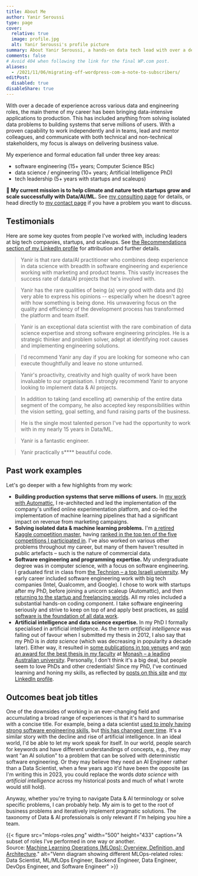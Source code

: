 ```yaml
---
title: About Me
author: Yanir Seroussi
type: page
cover:
  relative: true
  image: profile.jpg
  alt: Yanir Seroussi's profile picture
summary: About Yanir Seroussi, a hands-on data tech lead with over a decade of experience. Yanir helps climate/nature tech startups ship data-intensive solutions.
comments: false
# Avoid 404 when following the link for the final WP.com post.
aliases:
  - /2021/11/06/migrating-off-wordpress-com-a-note-to-subscribers/
editPost:
  disabled: true
disableShare: true
---
```

With over a decade of experience across various data and engineering roles, the main theme of my career has been bringing data-intensive applications to production. This has included anything from solving isolated data problems to building systems that serve millions of users. With a proven capability to work independently and in teams, lead and mentor colleagues, and communicate with both technical and non-technical stakeholders, my focus is always on delivering business value.

My experience and formal education fall under three key areas:
- software engineering (15+ years; Computer Science BSc)
- data science / engineering (10+ years; Artificial Intelligence PhD)
- tech leadership (5+ years with startups and scaleups)

**🐳 My current mission is to help climate and nature tech startups grow and scale successfully with Data/AI/ML.** See [my consulting page](/consult/) for details, or head directly to [my contact page](/contact/) if you have a problem you want to discuss.

## Testimonials

Here are some key quotes from people I've worked with, including leaders at big tech companies, startups, and scaleups. See [the Recommendations section of my LinkedIn profile](https://www.linkedin.com/in/yanirseroussi/details/recommendations/) for attribution and further details.

> Yanir is that rare data/AI practitioner who combines deep experience in data science with breadth in software engineering and experience working with marketing and product teams. This vastly increases the success rate of data/AI projects that he's involved with.

> Yanir has the rare qualities of being (a) very good with data and (b) very able to express his opinions -- especially when he doesn't agree with how something is being done. His unwavering focus on the quality and efficiency of the development process has transformed the platform and team itself.

> Yanir is an exceptional data scientist with the rare combination of data science expertise and strong software engineering principles. He is a strategic thinker and problem solver, adept at identifying root causes and implementing engineering solutions.

> I'd recommend Yanir any day if you are looking for someone who can execute thoughtfully and leave no stone unturned.

> Yanir's proactivity, creativity and high quality of work have been invaluable to our organisation. I strongly recommend Yanir to anyone looking to implement data & AI projects.

> In addition to taking (and excelling at) ownership of the entire data segment of the company, he also accepted key responsibilities within the vision setting, goal setting, and fund raising parts of the business.

> He is the single most talented person I've had the opportunity to work with in my nearly 15 years in Data/ML.

> Yanir is a fantastic engineer.

> Yanir practically s**** beautiful code.

## Past work examples

Let's go deeper with a few highlights from my work:

* **Building production systems that serve millions of users.** In [my work with Automattic](https://yanirseroussi.com/2021/10/07/my-work-with-automattic/), I re-architected and led the implementation of the company's unified online experimentation platform, and co-led the implementation of machine learning pipelines that had a significant impact on revenue from marketing campaigns.
* **Solving isolated data & machine learning problems.** I'm [a retired Kaggle competition master](https://www.kaggle.com/yanirseroussi), having [ranked in the top ten of the five competitions I participated in](https://yanirseroussi.com/kaggle/). I've also worked on various other problems throughout my career, but many of them haven't resulted in public artefacts &ndash; such is the nature of commercial data.
* **Software engineering and programming expertise.** My undergraduate degree was in computer science, with a focus on software engineering. I graduated first in class from [the Technion &ndash; a top Israeli university](https://en.wikipedia.org/wiki/Technion_%E2%80%93_Israel_Institute_of_Technology). My early career included software engineering work with big tech companies (Intel, Qualcomm, and Google). I chose to work with startups after my PhD, before joining a unicorn scaleup (Automattic), and then [returning to the startup and freelancing worlds](https://yanirseroussi.com/2022/06/06/the-mission-matters-moving-to-climate-tech-as-a-data-scientist/). All my roles included a substantial hands-on coding component. I take software engineering seriously and strive to keep on top of and apply best practices, as [solid software is the foundation of all data work](https://yanirseroussi.com/2014/08/17/datas-hierarchy-of-needs/).
* **Artificial intelligence and data science expertise.** In my PhD I formally specialised in artificial intelligence. As the term _artificial intelligence_ was falling out of favour when I submitted my thesis in 2012, I also say that my PhD is in _data science_ (which was decreasing in popularity a decade later). Either way, it resulted in [some publications in top venues](https://yanirseroussi.com/phd-work/) and [won an award for the best thesis in my faculty](https://www.monash.edu/news/articles/top-of-the-class) at [Monash &ndash; a leading Australian university](https://en.wikipedia.org/wiki/Monash_University). Personally, I don't think it's a big deal, but people seem to love PhDs and other credentials! Since my PhD, I've continued learning and honing my skills, as reflected by [posts on this site](https://yanirseroussi.com/posts/) and [my LinkedIn profile](https://www.linkedin.com/in/yanirseroussi/).

## Outcomes beat job titles

One of the downsides of working in an ever-changing field and accumulating a broad range of experiences is that it's hard to summarise with a concise title. For example, being a data scientist [used to imply having strong software engineering skills](https://yanirseroussi.com/2014/10/23/what-is-data-science/), but [this has changed over time](https://yanirseroussi.com/2023/06/30/was-data-science-a-failure-mode-of-software-engineering/). It's a similar story with the decline and rise of artificial intelligence. In an ideal world, I'd be able to let my work speak for itself. In our world, people search for keywords and have different understandings of concepts, e.g., they may want "an AI solution" to a problem that can be solved with deterministic software engineering. Or they may believe they need an AI Engineer rather than a Data Scientist, when a few years ago it'd have been the opposite (as I'm writing this in 2023, you could replace the words _data science_ with _artificial intelligence_ across my historical posts and much of what I wrote would still hold).

Anyway, whether you're trying to navigate Data & AI terminology or solve specific problems, I can probably help. My aim is to get to the root of business problems and iteratively implement pragmatic solutions. The taxonomy of Data & AI professionals is only relevant if I'm helping you hire a team.

{{< figure src="mlops-roles.png" width="500" height="433" caption="A subset of roles I've performed in one way or another.<br>Source: [Machine Learning Operations (MLOps): Overview, Definition, and Architecture](https://ieeexplore.ieee.org/document/10081336)." alt="Venn diagram showing different MLOps-related roles: Data Scientist, ML/MLOps Engineer, Backend Engineer, Data Engineer, DevOps Engineer, and Software Engineer" >}}
